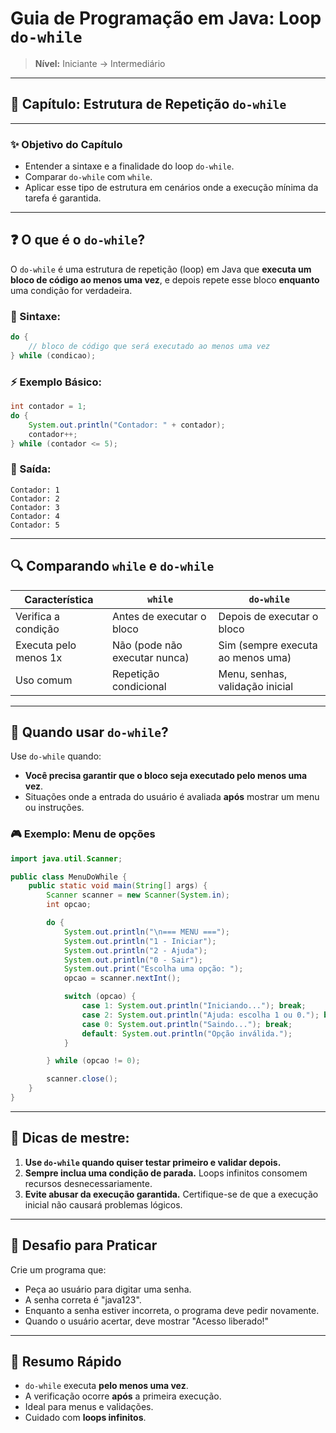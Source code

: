 # Guia de Programação em Java: Loop `do-while`

> **Nível:** Iniciante → Intermediário

---

## 📂 Capítulo: Estrutura de Repetição `do-while`

---

### ✨ Objetivo do Capítulo

* Entender a sintaxe e a finalidade do loop `do-while`.
* Comparar `do-while` com `while`.
* Aplicar esse tipo de estrutura em cenários onde a execução mínima da tarefa é garantida.

---

## ❓ O que é o `do-while`?

O `do-while` é uma estrutura de repetição (loop) em Java que **executa um bloco de código ao menos uma vez**, e depois repete esse bloco **enquanto** uma condição for verdadeira.

### 🔄 Sintaxe:

```java
do {
    // bloco de código que será executado ao menos uma vez
} while (condicao);
```

### ⚡ Exemplo Básico:

```java
int contador = 1;
do {
    System.out.println("Contador: " + contador);
    contador++;
} while (contador <= 5);
```

### 📅 Saída:

```
Contador: 1
Contador: 2
Contador: 3
Contador: 4
Contador: 5
```

---

## 🔍 Comparando `while` e `do-while`

| Característica        | `while`                       | `do-while`                        |
| --------------------- | ----------------------------- | --------------------------------- |
| Verifica a condição   | Antes de executar o bloco     | Depois de executar o bloco        |
| Executa pelo menos 1x | Não (pode não executar nunca) | Sim (sempre executa ao menos uma) |
| Uso comum             | Repetição condicional         | Menu, senhas, validação inicial   |

---

## 🚀 Quando usar `do-while`?

Use `do-while` quando:

* **Você precisa garantir que o bloco seja executado pelo menos uma vez**.
* Situações onde a entrada do usuário é avaliada **após** mostrar um menu ou instruções.

### 🎮 Exemplo: Menu de opções

```java
import java.util.Scanner;

public class MenuDoWhile {
    public static void main(String[] args) {
        Scanner scanner = new Scanner(System.in);
        int opcao;

        do {
            System.out.println("\n=== MENU ===");
            System.out.println("1 - Iniciar");
            System.out.println("2 - Ajuda");
            System.out.println("0 - Sair");
            System.out.print("Escolha uma opção: ");
            opcao = scanner.nextInt();

            switch (opcao) {
                case 1: System.out.println("Iniciando..."); break;
                case 2: System.out.println("Ajuda: escolha 1 ou 0."); break;
                case 0: System.out.println("Saindo..."); break;
                default: System.out.println("Opção inválida.");
            }

        } while (opcao != 0);

        scanner.close();
    }
}
```

---

## 🔧 Dicas de mestre:

1. **Use `do-while` quando quiser testar primeiro e validar depois.**
2. **Sempre inclua uma condição de parada.** Loops infinitos consomem recursos desnecessariamente.
3. **Evite abusar da execução garantida.** Certifique-se de que a execução inicial não causará problemas lógicos.

---

## 💼 Desafio para Praticar

Crie um programa que:

* Peça ao usuário para digitar uma senha.
* A senha correta é "java123".
* Enquanto a senha estiver incorreta, o programa deve pedir novamente.
* Quando o usuário acertar, deve mostrar "Acesso liberado!"

---

## 📆 Resumo Rápido

* `do-while` executa **pelo menos uma vez**.
* A verificação ocorre **após** a primeira execução.
* Ideal para menus e validações.
* Cuidado com **loops infinitos**.
